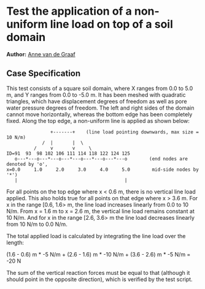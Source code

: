# Test the application of a non-uniform line load on top of a soil domain

**Author:** [Anne van de Graaf](https://github.com/avdg81)

## Case Specification

This test consists of a square soil domain, where X ranges from 0.0 to 5.0 m,
and Y ranges from 0.0 to -5.0 m.  It has been meshed with quadratic triangles,
which have displacement degrees of freedom as well as pore water pressure
degrees of freedom.  The left and right sides of the domain cannot move
horizontally, whereas the bottom edge has been completely fixed.  Along the top
edge, a non-uniform line is applied as shown below:

```text
                +-------+    (line load pointing downwards, max size = 10 N/m)
             /  |       |  \
          /     v       v     \
ID=91  93  98 102 106 111 114 118 122 124 125
   o---*---o---*---o---*---o---*---o---*---o        (end nodes are denoted by 'o',
x=0.0     1.0     2.0     3.0     4.0     5.0        mid-side nodes by '*')
   |                                       |
```

For all points on the top edge where x < 0.6 m, there is no vertical line load
applied.  This also holds true for all points on that edge where x > 3.6 m.
For x in the range [0.6, 1.6> m, the line load increases linearly from 0.0 to
10 N/m.  From x = 1.6 m to x = 2.6 m, the vertical line load remains constant
at 10 N/m.  And for x in the range [2.6, 3.6> m the line load decreases linearly
from 10 N/m to 0.0 N/m.

The total applied load is calculated by integrating the line load over the length:

(1.6 - 0.6) m * -5 N/m + (2.6 - 1.6) m * -10 N/m + (3.6 - 2.6) m * -5 N/m = -20 N

The sum of the vertical reaction forces must be equal to that (although it
should point in the opposite direction), which is verified by the test script.
